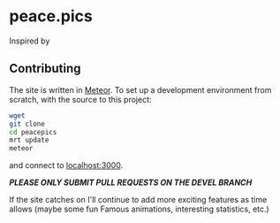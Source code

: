 # peace.pics

Inspired by

## Contributing

The site is written in [Meteor](http://www.meteor.com/).  To set up a
development environment from scratch, with the source to this project:

```bash
wget
git clone
cd peacepics
mrt update
meteor
```

and connect to [localhost:3000](http://localhost:3000).

***PLEASE ONLY SUBMIT PULL REQUESTS ON THE DEVEL BRANCH***

If the site catches on I'll continue to add more exciting features as time
allows (maybe some fun Famous animations, interesting statistics, etc.)
